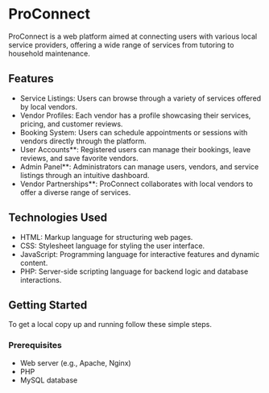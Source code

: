 
# ProConnect

ProConnect is a web platform aimed at connecting users with various local service providers, offering a wide range of services from tutoring to household maintenance.

## Features

- Service Listings: Users can browse through a variety of services offered by local vendors.
- Vendor Profiles: Each vendor has a profile showcasing their services, pricing, and customer reviews.
- Booking System: Users can schedule appointments or sessions with vendors directly through the platform.
- User Accounts**: Registered users can manage their bookings, leave reviews, and save favorite vendors.
- Admin Panel**: Administrators can manage users, vendors, and service listings through an intuitive dashboard.
- Vendor Partnerships**: ProConnect collaborates with local vendors to offer a diverse range of services.

## Technologies Used

- HTML: Markup language for structuring web pages.
- CSS: Stylesheet language for styling the user interface.
- JavaScript: Programming language for interactive features and dynamic content.
- PHP: Server-side scripting language for backend logic and database interactions.

## Getting Started

To get a local copy up and running follow these simple steps.

### Prerequisites

- Web server (e.g., Apache, Nginx)
- PHP
- MySQL database

